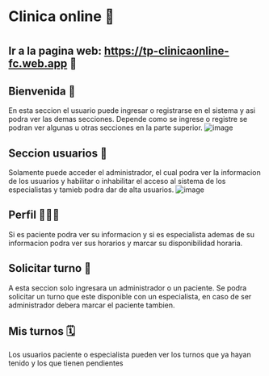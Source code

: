 <h1>Clinica online 🏨<h1/>

  
## Ir a la pagina web: https://tp-clinicaonline-fc.web.app 🚀

## Bienvenida 🏥
En esta seccion el usuario puede ingresar o registrarse en el sistema y asi podra ver las demas secciones.
Depende como se ingrese o registre se podran ver algunas u otras secciones en la parte superior.
  ![image](https://user-images.githubusercontent.com/60653223/172782999-f8ce422e-74ec-4572-b5c2-8504c5a1f6eb.png)


## Seccion usuarios 👥
Solamente puede acceder el administrador, el cual podra ver la informacion de los usuarios y habilitar o inhabilitar el acceso al sistema de los especialistas y tamieb podra dar de alta usuarios.
![image](https://user-images.githubusercontent.com/60653223/172783658-48684c2e-fc0c-42de-812c-5916aa2ee402.png)


## Perfil 👨🏽‍🦱
Si es paciente podra ver su informacion y si es especialista ademas de su informacion podra ver sus horarios y marcar su disponibilidad horaria.


## Solicitar turno 📝

A esta seccion solo ingresara un administrador o un paciente. Se podra solicitar un turno que este disponible con un especialista, en caso de ser administrador debera marcar el paciente tambien.


## Mis turnos 🗓️
Los usuarios paciente o especialista pueden ver los turnos que ya hayan tenido y los que tienen pendientes

